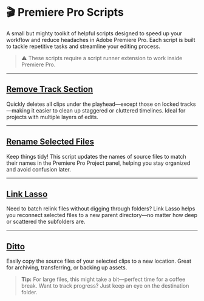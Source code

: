 # 🎬 Premiere Pro Scripts

A small but mighty toolkit of helpful scripts designed to speed up your workflow and reduce headaches in Adobe Premiere Pro. Each script is built to tackle repetitive tasks and streamline your editing process.

> ⚠️ These scripts require a script runner extension to work inside Premiere Pro.

---

## [Remove Track Section](removeTrackSection.jsx)

Quickly deletes all clips under the playhead—except those on locked tracks—making it easier to clean up staggered or cluttered timelines. Ideal for projects with multiple layers of edits.

---

## [Rename Selected Files](renameSelectedFiles.jsx)

Keep things tidy! This script updates the names of source files to match their names in the Premiere Pro Project panel, helping you stay organized and avoid confusion later.

---

## [Link Lasso](linkLasso.jsx)

Need to batch relink files without digging through folders? Link Lasso helps you reconnect selected files to a new parent directory—no matter how deep or scattered the subfolders are.

---

## [Ditto](ditto.jsx)

Easily copy the source files of your selected clips to a new location. Great for archiving, transferring, or backing up assets.  
> **Tip:** For large files, this might take a bit—perfect time for a coffee break. Want to track progress? Just keep an eye on the destination folder.
